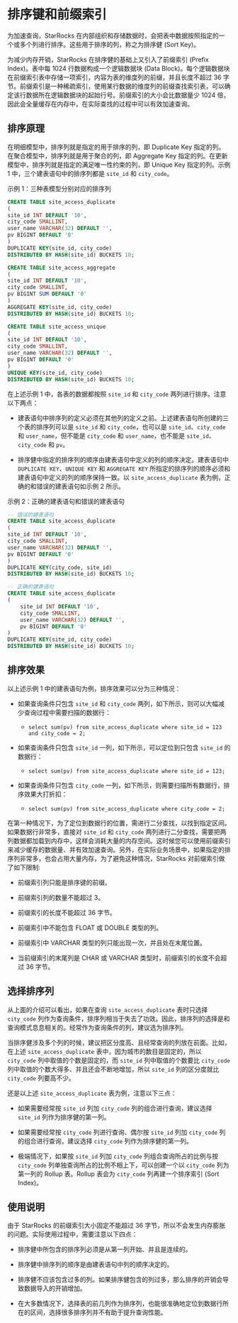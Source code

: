 # 排序键和前缀索引

为加速查询，StarRocks 在内部组织和存储数据时，会把表中数据按照指定的一个或多个列进行排序。这些用于排序的列，称之为排序健 (Sort Key)。

为减少内存开销，StarRocks 在排序健的基础上又引入了前缀索引 (Prefix Index)。表中每 1024 行数据构成一个逻辑数据块 (Data Block)。每个逻辑数据块在前缀索引表中存储一项索引，内容为表的维度列的前缀，并且长度不超过 36 字节。前缀索引是一种稀疏索引，使用某行数据的维度列的前缀查找索引表，可以确定该行数据所在逻辑数据块的起始行号。前缀索引的大小会比数据量少 1024 倍，因此会全量缓存在内存中，在实际查找的过程中可以有效加速查询。

## 排序原理

在明细模型中，排序列就是指定的用于排序的列，即 Duplicate Key 指定的列。在聚合模型中，排序列就是用于聚合的列，即 Aggregate Key 指定的列。在更新模型中，排序列就是指定的满足唯一性约束的列，即 Unique Key 指定的列。示例 1 中，三个建表语句中的排序列都是 `site_id` 和 `city_code`。

示例 1：三种表模型分别对应的排序列

```SQL
CREATE TABLE site_access_duplicate
(
site_id INT DEFAULT '10',
city_code SMALLINT,
user_name VARCHAR(32) DEFAULT '',
pv BIGINT DEFAULT '0'
)
DUPLICATE KEY(site_id, city_code)
DISTRIBUTED BY HASH(site_id) BUCKETS 10;

CREATE TABLE site_access_aggregate
(
site_id INT DEFAULT '10',
city_code SMALLINT,
pv BIGINT SUM DEFAULT '0'
)
AGGREGATE KEY(site_id, city_code)
DISTRIBUTED BY HASH(site_id) BUCKETS 10;

CREATE TABLE site_access_unique
(
site_id INT DEFAULT '10',
city_code SMALLINT,
user_name VARCHAR(32) DEFAULT '',
pv BIGINT DEFAULT '0'
)
UNIQUE KEY(site_id, city_code)
DISTRIBUTED BY HASH(site_id) BUCKETS 10;
```

在上述示例 1 中，各表的数据都按照 `site_id` 和 `city_code` 两列进行排序。注意以下两点：

- 建表语句中排序列的定义必须在其他列的定义之前。上述建表语句所创建的三个表的排序列可以是 `site_id` 和 `city_code`，也可以是 `site_id`、`city_code` 和 `user_name`，但不能是 `city_code` 和 `user_name`，也不能是 `site_id`、`city_code` 和 `pv`。

- 排序健中指定的排序列的顺序由建表语句中定义的列的顺序决定。建表语句中 `DUPLICATE KEY`、`UNIQUE KEY` 和 `AGGREGATE KEY` 所指定的排序列的顺序必须和建表语句中定义的列的顺序保持一致。以 `site_access_duplicate` 表为例，正确的和错误的建表语句如示例 2 所示。

示例 2：正确的建表语句和错误的建表语句

```SQL
-- 错误的建表语句
CREATE TABLE site_access_duplicate
(
site_id INT DEFAULT '10',
city_code SMALLINT,
user_name VARCHAR(32) DEFAULT '',
pv BIGINT DEFAULT '0'
)
DUPLICATE KEY(city_code, site_id)
DISTRIBUTED BY HASH(site_id) BUCKETS 10;

-- 正确的建表语句
CREATE TABLE site_access_duplicate
(
    site_id INT DEFAULT '10',
    city_code SMALLINT,
    user_name VARCHAR(32) DEFAULT '',
    pv BIGINT DEFAULT '0'
)
DUPLICATE KEY(site_id, city_code)
DISTRIBUTED BY HASH(site_id) BUCKETS 10;
```

## 排序效果

以上述示例 1 中的建表语句为例，排序效果可以分为三种情况：

- 如果查询条件只包含 `site_id` 和 `city_code` 两列，如下所示，则可以大幅减少查询过程中需要扫描的数据行：
  - ```undefined
    select sum(pv) from site_access_duplicate where site_id = 123 and city_code = 2;
    ```

- 如果查询条件只包含 `site_id` 一列，如下所示，可以定位到只包含 `site_id` 的数据行：
  - ```undefined
    select sum(pv) from site_access_duplicate where site_id = 123;
    ```

- 如果查询条件只包含 `city_code` 一列，如下所示，则需要扫描所有数据行，排序效果大打折扣：
  - ```undefined
    select sum(pv) from site_access_duplicate where city_code = 2;
    ```

在第一种情况下，为了定位到数据行的位置，需进行二分查找，以找到指定区间。如果数据行非常多，直接对 `site_id` 和 `city_code` 两列进行二分查找，需要把两列数据都加载到内存中，这样会消耗大量的内存空间。这时候您可以使用前缀索引来减少缓存的数据量、并有效加速查询。另外，在实际业务场景中，如果指定的排序列非常多，也会占用大量内存，为了避免这种情况，StarRocks 对前缀索引做了如下限制:

- 前缀索引列只能是排序键的前缀。

- 前缀索引列的数量不能超过 3。

- 前缀索引的长度不能超过 36 字节。

- 前缀索引中不能包含 FLOAT 或 DOUBLE 类型的列。

- 前缀索引中 VARCHAR 类型的列只能出现一次，并且处在末尾位置。

- 当前缀索引的末尾列是 CHAR 或 VARCHAR 类型时，前缀索引的长度不会超过 36 字节。

## 选择排序列

从上面的介绍可以看出，如果在查询 `site_access_duplicate` 表时只选择 `city_code` 列作为查询条件，排序列相当于失去了功效。因此，排序列的选择是和查询模式息息相关的。经常作为查询条件的列，建议选为排序列。

当排序健涉及多个列的时候，建议把区分度高、且经常查询的列放在前面。比如，在上述 `site_access_duplicate` 表中，因为城市的数目是固定的，所以 `city_code` 列中取值的个数是固定的，而 `site_id` 列中取值的个数要比 `city_code` 列中取值的个数大得多、并且还会不断地增加，所以 `site_id` 列的区分度就比 `city_code` 列要高不少。

还是以上述 `site_access_duplicate` 表为例，注意以下三点：

- 如果需要经常按 `site_id` 列加 `city_code` 列的组合进行查询，建议选择 `site_id` 列作为排序健的第一列。

- 如果需要经常按 `city_code` 列进行查询、偶尔按 `site_id` 列加 `city_code` 列的组合进行查询，建议选择 `city_code` 列作为排序健的第一列。

- 极端情况下，如果按 `site_id` 列加 `city_code` 列组合查询所占的比例与按 `city_code` 列单独查询所占的比例不相上下，可以创建一个以 `city_code` 列为第一列的 Rollup 表。Rollup 表会为 `city_code` 列再建一个排序索引 (Sort Index)。

## 使用说明

由于 StarRocks 的前缀索引大小固定不能超过 36 字节，所以不会发生内存膨胀的问题。实际使用过程中，需要注意以下四点：

- 排序健中所包含的排序列必须是从第一列开始、并且是连续的。

- 排序健中排序列的顺序是由建表语句中列的顺序决定的。

- 排序健不应该包含过多的列。如果排序健包含的列过多，那么排序的开销会导致数据导入的开销增加。

- 在大多数情况下，选择表的前几列作为排序列，也能很准确地定位到数据行所在的区间，选择很多排序列并不有助于提升查询性能。
